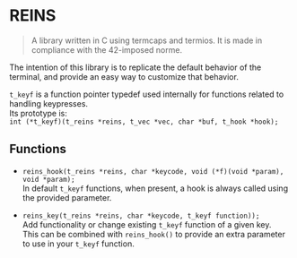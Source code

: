 # REINS

> A library written in C using termcaps and termios. It is made in
> compliance with the 42-imposed norme.

The intention of this library is to replicate the default behavior of the terminal, and provide an easy way to customize that behavior.

`t_keyf` is a function pointer typedef used internally for functions related to handling keypresses.  
Its prototype is:  
 `int (*t_keyf)(t_reins *reins, t_vec *vec, char *buf, t_hook *hook);`

## Functions

* `reins_hook(t_reins *reins, char *keycode, void (*f)(void *param), void *param);`  
In default `t_keyf` functions, when present, a hook is always called using the provided parameter.

* `reins_key(t_reins *reins, char *keycode, t_keyf function));`  
Add functionality or change existing `t_keyf` function of a given key.  
This can be combined with `reins_hook()` to provide an extra parameter to use in your `t_keyf` function.
